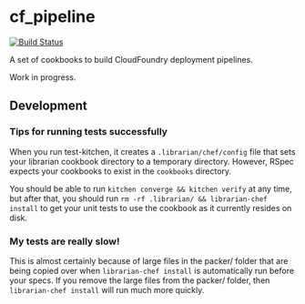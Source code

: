 # cf_pipeline

[![Build Status](https://travis-ci.org/pivotal-cf-experimental/cf_pipeline.png?branch=master)](https://travis-ci.org/pivotal-cf-experimental/cf_pipeline)

A set of cookbooks to build CloudFoundry deployment pipelines.

Work in progress.

## Development

### Tips for running tests successfully

When you run test-kitchen, it creates a `.librarian/chef/config` file that sets your librarian cookbook directory to a temporary directory.
However, RSpec expects your cookbooks to exist in the `cookbooks` directory.

You should be able to run `kitchen converge && kitchen verify` at any time, but after that, you should run `rm -rf .librarian/ && librarian-chef install` to get your unit tests to use the cookbook as it currently resides on disk.

### My tests are really slow!

This is almost certainly because of large files in the packer/ folder that are being copied over when `librarian-chef install` is automatically run before your specs.
If you remove the large files from the packer/ folder, then `librarian-chef install` will run much more quickly.
